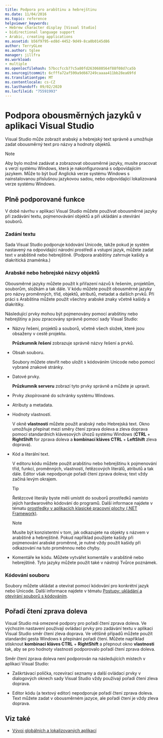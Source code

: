 ```yaml
---
title: Podpora pro arabštinu a hebrejštinu
ms.date: 11/04/2016
ms.topic: reference
helpviewer_keywords:
- Hebrew character display [Visual Studio]
- bidirectional language support
- Arabic, creating applications
ms.assetid: b56f9795-ed8d-4452-9d49-8ca0b0145d86
author: TerryGLee
ms.author: tglee
manager: jillfra
ms.workload:
- multiple
ms.openlocfilehash: 57bccfccb77c5a80fd2630680564f88f08d7ca5b
ms.sourcegitcommit: 6cfffa72af599a9d667249caaaa411bb28ea69fd
ms.translationtype: MT
ms.contentlocale: cs-CZ
ms.lasthandoff: 09/02/2020
ms.locfileid: "75591993"
---
```

# <a name="support-for-bidirectional-languages-in-visual-studio"></a>Podpora obousměrných jazyků v aplikaci Visual Studio

Visual Studio může zobrazit arabský a hebrejský text správně a umožňuje zadat obousměrný text pro názvy a hodnoty objektů.

> [!NOTE]
> Aby bylo možné zadávat a zobrazovat obousměrné jazyky, musíte pracovat s verzí systému Windows, která je nakonfigurovaná s odpovídajícím jazykem. Může to být buď Anglická verze systému Windows s nainstalovanou příslušnou jazykovou sadou, nebo odpovídající lokalizovaná verze systému Windows.

## <a name="fully-supported-features"></a>Plně podporované funkce

V době návrhu v aplikaci Visual Studio můžete používat obousměrné jazyky při zadávání textu, pojmenovávání objektů a při ukládání a otevírání souborů.

### <a name="text-entry"></a>Zadání textu

Sada Visual Studio podporuje kódování Unicode, takže pokud je systém nastavený na odpovídající národní prostředí a vstupní jazyk, můžete zadat text v arabštině nebo hebrejštině. (Podpora arabštiny zahrnuje kašidy a diakritická znaménka.)

### <a name="arabic-or-hebrew-object-names"></a>Arabské nebo hebrejské názvy objektů

Obousměrné jazyky můžete použít k přiřazení názvů k řešením, projektům, souborům, složkám a tak dále. V kódu můžete použít obousměrné jazyky pro názvy proměnných, tříd, objektů, atributů, metadat a dalších prvků. Při práci s Arabština můžete použít všechny arabské znaky včetně kašidy a diakritiky.

Následující prvky mohou být pojmenovány pomocí arabštiny nebo hebrejštiny a jsou zpracovány správně pomocí sady Visual Studio:

- Názvy řešení, projektů a souborů, včetně všech složek, které jsou obsaženy v cestě projektu.

   **Průzkumník řešení** zobrazuje správně názvy řešení a prvků.

- Obsah souboru.

   Soubory můžete otevřít nebo uložit s kódováním Unicode nebo pomocí vybrané znakové stránky.

- Datové prvky.

   **Průzkumník serveru** zobrazí tyto prvky správně a můžete je upravit.

- Prvky zkopírované do schránky systému Windows.

- Atributy a metadata.

- Hodnoty vlastností.

   V okně **vlastnosti** můžete použít arabský nebo Hebrejská text. Okno umožňuje přepínat mezi směry čtení zprava doleva a zleva doprava pomocí standardních klávesových úhozů systému Windows (**CTRL** + **RightShift** for zprava doleva a **kombinací kláves CTRL** + **LeftShift** zleva doprava).

- Kód a literální text.

   V editoru kódu můžete použít arabštinu nebo hebrejštinu k pojmenování tříd, funkcí, proměnných, vlastností, řetězcových literálů, atributů a tak dále. Editor však nepodporuje pořadí čtení zprava doleva; text vždy začíná levým okrajem.

   > [!TIP]
   > Řetězcové literály byste měli umístit do souborů prostředků namísto jejich hardwarového kódování do programů. Další informace najdete v tématu [prostředky v aplikacích klasické pracovní plochy (.NET Framework)](/dotnet/framework/resources/index).

   > [!NOTE]
   > Musíte být konzistentní v tom, jak odkazujete na objekty s názvem v arabštině a hebrejštině. Pokud například použijete kašidy při pojmenování arabské proměnné, je nutné vždy použít kašidy při odkazování na tuto proměnnou nebo chyby.

- Komentáře ke kódu. Můžete vytvářet komentáře v arabštině nebo hebrejštině. Tyto jazyky můžete použít také v nástroji Tvůrce poznámek.

### <a name="file-encoding"></a>Kódování souboru

Soubory můžete ukládat a otevírat pomocí kódování pro konkrétní jazyk nebo Unicode. Další informace najdete v tématu [Postupy: ukládání a otevírání souborů s kódováním](../ide/how-to-save-and-open-files-with-encoding.md).

## <a name="right-to-left-reading-order"></a>Pořadí čtení zprava doleva

Visual Studio má omezené podpory pro pořadí čtení zprava doleva. Ve výchozím nastavení používají ovládací prvky pro zadávání textu v aplikaci Visual Studio směr čtení zleva doprava. Ve většině případů můžete použít standardní gesta Windows k přepínání pořadí čtení. Můžete například stisknout **kombinaci kláves CTRL** + **RightShift** a přepnout okno **vlastnosti** tak, aby se pro hodnoty vlastností podporovalo pořadí čtení zprava doleva.

Směr čtení zprava doleva není podporován na následujících místech v aplikaci Visual Studio:

- Zaškrtávací políčka, rozevírací seznamy a další ovládací prvky v dialogových oknech sady Visual Studio vždy používají pořadí čtení zleva doprava.

- Editor kódu (a textový editor) nepodporuje pořadí čtení zprava doleva. Text můžete zadat v obousměrném jazyce, ale pořadí čtení je vždy zleva doprava.

## <a name="see-also"></a>Viz také

- [Vývoj globálních a lokalizovaných aplikací](globalizing-and-localizing-applications.md)
